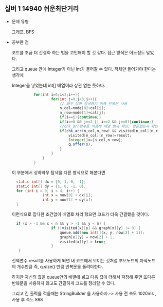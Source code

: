 ## 실버 1 14940 쉬운최단거리

- 문제 유형

  그래프, BFS

- 공부한 점

  코드를 조금 더 간결화 하는 법을 고민해야 할 것 같다. 접근 방식은 어느정도 맞았다.

  그리고 queue 안에 Integer가 아닌 int가 들어갈 수 있다. 객체만 들어가야 한다는 생각에

  Integer을 넣었는데 int[] 배열이라 상관 없는 듯하다.

  ```java
            for(int i=0;i<3;i++){
                    for(int j=0;j<3;j++){
                        // 좌우 상하 탐색하기 위해 반복문 사용
                        n_col=node[0]+cal[i];
                        n_row=node[1]+cal[j];
                        if(i==j){continue;}
                        if(i==0 && j==2 || i==2 && j==0){continue;}
                        //chk_arr함수를 이용해 배열 범위 확인, 방문했는지 확인
                        if(chk_arr(n_col,n_row) && visited[n_col][n_row]==-1){
                            visited[n_col][n_row]=result;
                            Integer[]x={n_col,n_row};
                            q.offer(x);
                        }
                    }
                }
            }
  ```


  이 부분에서 상하좌우 탐색을 다른 방식으로 해본다면

  ```java
    static int[] dx = {0, 1, 0, -1};
    static int[] dy = {1, 0, -1, 0};
    for (int i = 0; i < 4; i++) {
                int x = now[0] + dx[i];
                int y = now[1] + dy[i];
    }
  ```

  이런식으로 잡다한 조건없이 배열로 처리 했으면 코드가 더욱 간결했을 것이다.

  ```java
    if (x > -1 && x < n && y > -1 && y < m) {
                    if (!visited[x][y] && graph[x][y] != 0) {
                        queue.add(new int[]{x, y, now[2] + 1});
                        graph[x][y] = now[2] + 1;
                        visited[x][y] = true;
                    }
     }
  ```

  전역변수 result를 사용하게 되면 내 코드에서 보이는 것처럼 부모노드의 자식노드의 개수만큼 즉, q.size() 만큼 반복문을 돌려야한다.

  하지만 자신의 값을 queue안의 배열에 넣고 다음 값에 더해서 저장해 주면 또다른 반복문을 사용하지 않고도 간결하게 코드를 정리할 수 있다.

  그리고 긴 출력을 적을때는 StringBuilder 을 사용하자.-> 사용 전 속도 1020ms ,사용 후 속도 868
  
